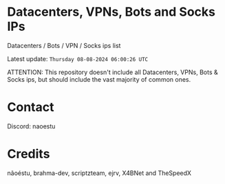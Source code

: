 # Datacenters, VPNs, Bots and Socks IPs
 
Datacenters / Bots / VPN / Socks ips list

Latest update: `Thursday 08-08-2024 06:00:26 UTC` 

ATTENTION: This repository doesn't include all Datacenters, VPNs, Bots & Socks ips, 
but should include the vast majority of common ones.

# Contact
Discord: naoestu

# Credits
nãoéstu, brahma-dev, scriptzteam, ejrv, X4BNet and TheSpeedX
